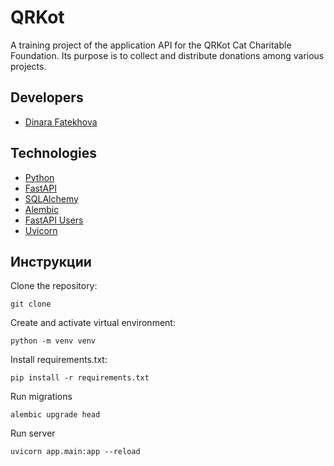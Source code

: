 # QRKot
A training project of the application API for the QRKot Cat Charitable Foundation. Its purpose is to collect and distribute donations among various projects.
## Developers
- [Dinara Fatekhova](https://github.com/Dinara-F)
## Technologies
- [Python](https://www.python.org/)
- [FastAPI](https://fastapi.tiangolo.com/)
- [SQLAlchemy](http://www.sqlalchemy.org/)
- [Alembic](https://alembic.sqlalchemy.org/)
- [FastAPI Users](https://fastapi-users.github.io/fastapi-users/)
- [Uvicorn](https://www.uvicorn.org/)
## Инструкции
Clone the repository:
```
git clone
```
Create and activate virtual environment:
```
python -m venv venv
```
Install requirements.txt:
```
pip install -r requirements.txt
``` 
Run migrations
```
alembic upgrade head
```
Run server
```
uvicorn app.main:app --reload
```

